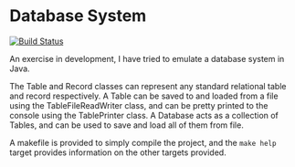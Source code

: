 # Database System
[![Build Status](https://travis-ci.org/rjmcf/DatabaseSystem.svg?branch=testBench)](https://travis-ci.org/rjmcf/DatabaseSystem)

An exercise in development, I have tried to emulate a database system in Java.

The Table and Record classes can represent any standard relational table and record respectively.
A Table can be saved to and loaded from a file using the TableFileReadWriter class, and can be pretty printed to the console using the TablePrinter class.
A Database acts as a collection of Tables, and can be used to save and load all of them
from file.

A makefile is provided to simply compile the project, and the `make help` target provides
information on the other targets provided.
